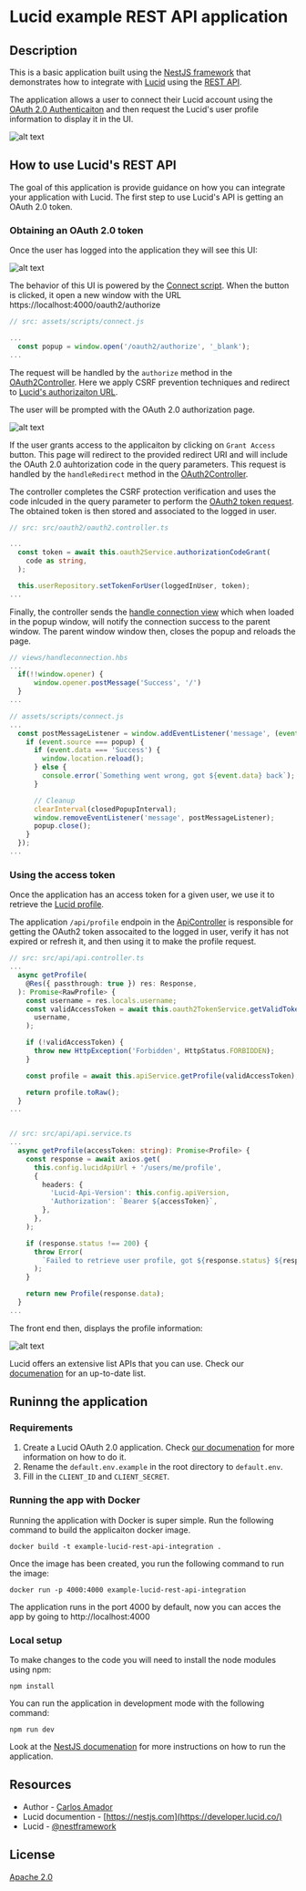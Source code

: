 # Lucid example REST API application
## Description

This is a basic application built using the [NestJS framework](https://developer.lucid.co/rest-api) that demonstrates how to integrate with [Lucid](https://lucid.co/) using the [REST API](https://developer.lucid.co/rest-api).

The application allows a user to connect their Lucid account using the [OAuth 2.0 Authenticaiton](https://developer.lucid.co/rest-api/v1/#authentication) and then request the Lucid's user profile information to display it in the UI.

![alt text](documentation/app.gif)

## How to use Lucid's REST API

The goal of this application is provide guidance on how you can integrate your application with Lucid. The first step to use Lucid's API is getting an OAuth 2.0 token.
### Obtaining an OAuth 2.0 token

Once the user has logged into the application they will see this UI:

![alt text](documentation/connectaccount.png)

The behavior of this UI is powered by the [Connect script](assets/scripts/connect.js). When the button is clicked, it open a new window with the URL https://localhost:4000/oauth2/authorize

```js
// src: assets/scripts/connect.js

...
  const popup = window.open('/oauth2/authorize', '_blank');
...
```

The request will be handled by the `authorize` method in the [OAuth2Controller](src/oauth2//oauth2.controller.ts). Here we apply CSRF prevention techniques and redirect to [Lucid's authorizaiton URL](https://developer.lucid.co/rest-api/v1/#access-token-endpoints). 

The user will be prompted with the OAuth 2.0 authorization page.

![alt text](documentation/authorizationpage.png)

If the user grants access to the applicaiton by clicking on `Grant Access` button. This page will redirect to the provided redirect URI and will include the OAuth 2.0 auhtorization code in the query parameters. This request is handled by the `handleRedirect` method in the [OAuth2Controller](src/oauth2//oauth2.controller.ts).

The controller completes the CSRF protection verification and uses the code inlcuded in the query parameter to perform the [OAuth2 token request](https://developer.lucid.co/rest-api/v1/#create-access-token). The obtained token is then stored and associated to the logged in user.

```ts
// src: src/oauth2/oauth2.controller.ts

...
  const token = await this.oauth2Service.authorizationCodeGrant(
    code as string,
  );

  this.userRepository.setTokenForUser(loggedInUser, token);
...
```

Finally, the controller sends the [handle connection view](views/handleconnection.hbs) which when loaded in the popup window, will notify the connection success to the parent window. The parent window window then, closes the popup and reloads the page.

```js
// views/handleconnection.hbs
...
  if(!!window.opener) {
      window.opener.postMessage('Success', '/')
  }
...

// assets/scripts/connect.js
...
  const postMessageListener = window.addEventListener('message', (event) => {
    if (event.source === popup) {
      if (event.data === 'Success') {
        window.location.reload();
      } else {
        console.error(`Something went wrong, got ${event.data} back`);
      }

      // Cleanup
      clearInterval(closedPopupInterval);
      window.removeEventListener('message', postMessageListener);
      popup.close();
    }
  });
...

```

### Using the access token

Once the application has an access token for a given user, we use it to retrieve the [Lucid profile](https://developer.lucid.co/rest-api/v1/#get-profile86).

The application `/api/profile` endpoin in the [ApiController](src/api/api.controller.ts) is responsible for getting the OAuth2 token assocaited to the logged in user, verify it has not expired or refresh it, and then using it to make the profile request.

```ts
// src: src/api/api.controller.ts
...
  async getProfile(
    @Res({ passthrough: true }) res: Response,
  ): Promise<RawProfile> {
    const username = res.locals.username;
    const validAccessToken = await this.oauth2TokenService.getValidTokenForUser(
      username,
    );

    if (!validAccessToken) {
      throw new HttpException('Forbidden', HttpStatus.FORBIDDEN);
    }

    const profile = await this.apiService.getProfile(validAccessToken);

    return profile.toRaw();
  }
...


// src: src/api/api.service.ts
...
  async getProfile(accessToken: string): Promise<Profile> {
    const response = await axios.get(
      this.config.lucidApiUrl + '/users/me/profile',
      {
        headers: { 
          'Lucid-Api-Version': this.config.apiVersion,
          'Authorization': `Bearer ${accessToken}`,
        },
      },
    );

    if (response.status !== 200) {
      throw Error(
        `Failed to retrieve user profile, got ${response.status} ${response.statusText}: ${response.data}`,
      );
    }

    return new Profile(response.data);
  }
...
```

The front end then, displays the profile information:

![alt text](documentation/profile.png)

Lucid offers an extensive list APIs that you can use. Check our [documenation](https://developer.lucid.co/rest-api) for an up-to-date list.


## Runinng the application

### Requirements
1. Create a Lucid OAuth 2.0 application. Check [our documenation](https://developer.lucid.co/) for more information on how to do it.
2. Rename the `default.env.example` in the root directory to `default.env`.
3. Fill in the `CLIENT_ID` and `CLIENT_SECRET`.

### Running the app with Docker

Running the application with Docker is super simple. Run the following command to build the applicaiton docker image. 

```
docker build -t example-lucid-rest-api-integration .
```

Once the image has been created, you run the following command to run the image:

```
docker run -p 4000:4000 example-lucid-rest-api-integration
```

The application runs in the port 4000 by default, now you can acces the app by going to http://localhost:4000

### Local setup

To make changes to the code you will need to install the node modules using npm:

```
npm install
```

You can run the application in development mode with the following command:

```
npm run dev
```

Look at the [NestJS documenation](https://docs.nestjs.com/first-steps) for more instructions on how to run the application.

## Resources

- Author - [Carlos Amador](https://github.com/camador-lucid)
- Lucid documention - [https://nestjs.com](https://developer.lucid.co/)
- Lucid  - [@nestframework](https://twitter.com/nestframework)

## License

[Apache 2.0](LICENSE)
